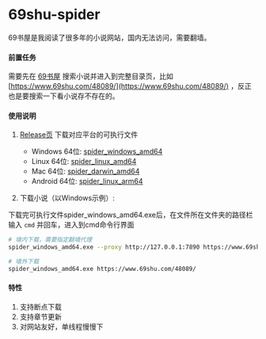 # 69shu-spider

69书屋是我阅读了很多年的小说网站，国内无法访问，需要翻墙。

#### 前置任务

需要先在 [69书屋](https://www.69shu.com/) 搜索小说并进入到完整目录页，比如 [https://www.69shu.com/48089/](https://www.69shu.com/48089/) ，反正也是要搜索一下看小说存不存在的。

#### 使用说明

1. [Release页](https://github.com/cooolr/69shu-spider/releases/tag/v1.2) 下载对应平台的可执行文件
    - Windows 64位: [spider_windows_amd64](https://github.com/cooolr/69shu-spider/releases/download/v1.2/spider_windows_amd64.exe)
    - Linux 64位: [spider_linux_amd64](https://github.com/cooolr/69shu-spider/releases/download/v1.2/spider_linux_amd64)
    - Mac 64位: [spider_darwin_amd64](https://github.com/cooolr/69shu-spider/releases/download/v1.2/spider_darwin_amd64)
    - Android 64位: [spider_linux_arm64](https://github.com/cooolr/69shu-spider/releases/download/v1.2/spider_linux_arm64)

2. 下载小说（以Windows示例）:

下载完可执行文件spider_windows_amd64.exe后，在文件所在文件夹的路径栏输入 `cmd` 并回车，进入到cmd命令行界面

``` bash
# 墙内下载，需要指定翻墙代理
spider_windows_amd64.exe --proxy http://127.0.0.1:7890 https://www.69shu.com/48089/

# 墙外下载
spider_windows_amd64.exe https://www.69shu.com/48089/
```
#### 特性

1. 支持断点下载
2. 支持章节更新
3. 对网站友好，单线程慢慢下


